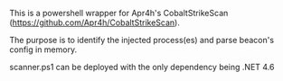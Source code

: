 This is a powershell wrapper for  Apr4h's CobaltStrikeScan (https://github.com/Apr4h/CobaltStrikeScan). 

The purpose is to identify the injected process(es) and parse beacon's config in memory. 

scanner.ps1 can be deployed with the only dependency being .NET 4.6